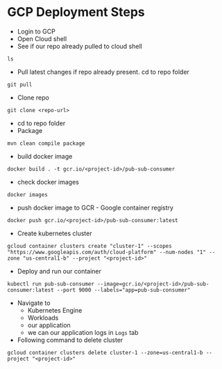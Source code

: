 # GCP Deployment Steps

* Login to GCP
* Open Cloud shell
* See if our repo already pulled to cloud shell
```
ls
```
* Pull latest changes if repo already present. cd to repo folder
```
git pull
```
* Clone repo
```
git clone <repo-url>
```
* cd to repo folder
* Package
```
mvn clean compile package
```
* build docker image
```
docker build . -t gcr.io/<project-id>/pub-sub-consumer
```
* check docker images
```
docker images
```
* push docker image to GCR - Google container registry
```
docker push gcr.io/<project-id>/pub-sub-consumer:latest
```
* Create kubernetes cluster
```
gcloud container clusters create "cluster-1" --scopes "https://www.googleapis.com/auth/cloud-platform" --num-nodes "1" --zone "us-central1-b" --project "<project-id>"
```
* Deploy and run our container
```
kubectl run pub-sub-consumer --image=gcr.io/<project-id>/pub-sub-consumer:latest --port 9000 --labels="app=pub-sub-consumer"
```
* Navigate to
    * Kubernetes Engine
    * Workloads
    * our application
    * we can our application logs in `Logs` tab
* Following command to delete cluster
```
gcloud container clusters delete cluster-1 --zone=us-central1-b --project "<project-id>"
```